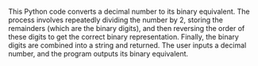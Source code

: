 This Python code converts a decimal number to its binary equivalent. The process involves repeatedly dividing the number by 2, storing the remainders (which are the binary digits), and then reversing the order of these digits to get the correct binary representation. Finally, the binary digits are combined into a string and returned. The user inputs a decimal number, and the program outputs its binary equivalent.
